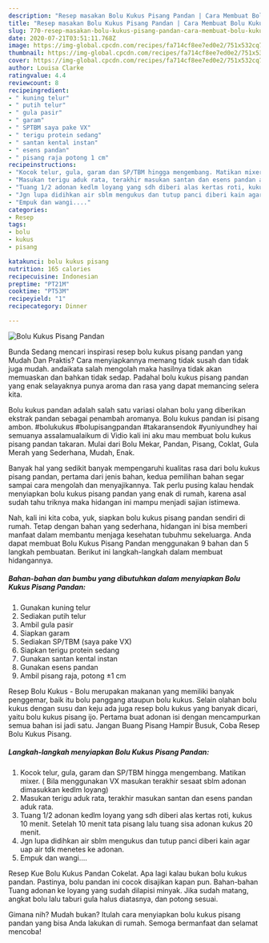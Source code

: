 ```yaml
---
description: "Resep masakan Bolu Kukus Pisang Pandan | Cara Membuat Bolu Kukus Pisang Pandan Yang Bikin Ngiler"
title: "Resep masakan Bolu Kukus Pisang Pandan | Cara Membuat Bolu Kukus Pisang Pandan Yang Bikin Ngiler"
slug: 770-resep-masakan-bolu-kukus-pisang-pandan-cara-membuat-bolu-kukus-pisang-pandan-yang-bikin-ngiler
date: 2020-07-21T03:51:11.768Z
image: https://img-global.cpcdn.com/recipes/fa714cf8ee7ed0e2/751x532cq70/bolu-kukus-pisang-pandan-foto-resep-utama.jpg
thumbnail: https://img-global.cpcdn.com/recipes/fa714cf8ee7ed0e2/751x532cq70/bolu-kukus-pisang-pandan-foto-resep-utama.jpg
cover: https://img-global.cpcdn.com/recipes/fa714cf8ee7ed0e2/751x532cq70/bolu-kukus-pisang-pandan-foto-resep-utama.jpg
author: Louisa Clarke
ratingvalue: 4.4
reviewcount: 8
recipeingredient:
- " kuning telur"
- " putih telur"
- " gula pasir"
- " garam"
- " SPTBM saya pake VX"
- " terigu protein sedang"
- " santan kental instan"
- " esens pandan"
- " pisang raja potong 1 cm"
recipeinstructions:
- "Kocok telur, gula, garam dan SP/TBM hingga mengembang. Matikan mixer. ( Bila menggunakan VX masukan terakhir sesaat sblm adonan dimasukkan kedlm loyang)"
- "Masukan terigu aduk rata, terakhir masukan santan dan esens pandan aduk rata."
- "Tuang 1/2 adonan kedlm loyang yang sdh diberi alas kertas roti, kukus 10 menit. Setelah 10 menit tata pisang lalu tuang sisa adonan kukus 20 menit."
- "Jgn lupa didihkan air sblm mengukus dan tutup panci diberi kain agar uap air tdk menetes ke adonan."
- "Empuk dan wangi...."
categories:
- Resep
tags:
- bolu
- kukus
- pisang

katakunci: bolu kukus pisang 
nutrition: 165 calories
recipecuisine: Indonesian
preptime: "PT21M"
cooktime: "PT53M"
recipeyield: "1"
recipecategory: Dinner

---
```



![Bolu Kukus Pisang Pandan](https://img-global.cpcdn.com/recipes/fa714cf8ee7ed0e2/751x532cq70/bolu-kukus-pisang-pandan-foto-resep-utama.jpg)

Bunda Sedang mencari inspirasi resep bolu kukus pisang pandan yang Mudah Dan Praktis? Cara menyiapkannya memang tidak susah dan tidak juga mudah. andaikata salah mengolah maka hasilnya tidak akan memuaskan dan bahkan tidak sedap. Padahal bolu kukus pisang pandan yang enak selayaknya punya aroma dan rasa yang dapat memancing selera kita.

Bolu kukus pandan adalah salah satu variasi olahan bolu yang diberikan ekstrak pandan sebagai penambah aromanya. Bolu kukus pandan isi pisang ambon. #bolukukus #bolupisangpandan #takaransendok #yuniyundhey hai semuanya assalamualaikum di Vidio kali ini aku mau membuat bolu kukus pisang pandan takaran. Mulai dari Bolu Mekar, Pandan, Pisang, Coklat, Gula Merah yang Sederhana, Mudah, Enak.

Banyak hal yang sedikit banyak mempengaruhi kualitas rasa dari bolu kukus pisang pandan, pertama dari jenis bahan, kedua pemilihan bahan segar sampai cara mengolah dan menyajikannya. Tak perlu pusing kalau hendak menyiapkan bolu kukus pisang pandan yang enak di rumah, karena asal sudah tahu triknya maka hidangan ini mampu menjadi sajian istimewa.


Nah, kali ini kita coba, yuk, siapkan bolu kukus pisang pandan sendiri di rumah. Tetap dengan bahan yang sederhana, hidangan ini bisa memberi manfaat dalam membantu menjaga kesehatan tubuhmu sekeluarga. Anda dapat membuat Bolu Kukus Pisang Pandan menggunakan 9 bahan dan 5 langkah pembuatan. Berikut ini langkah-langkah dalam membuat hidangannya.

<!--inarticleads1-->

##### Bahan-bahan dan bumbu yang dibutuhkan dalam menyiapkan Bolu Kukus Pisang Pandan:

1. Gunakan  kuning telur
1. Sediakan  putih telur
1. Ambil  gula pasir
1. Siapkan  garam
1. Sediakan  SP/TBM (saya pake VX)
1. Siapkan  terigu protein sedang
1. Gunakan  santan kental instan
1. Gunakan  esens pandan
1. Ambil  pisang raja, potong ±1 cm


Resep Bolu Kukus - Bolu merupakan makanan yang memiliki banyak penggemar, baik itu bolu panggang ataupun bolu kukus. Selain olahan bolu kukus dengan susu dan keju ada juga resep bolu kukus yang banyak dicari, yaitu bolu kukus pisang ijo. Pertama buat adonan isi dengan mencampurkan semua bahan isi jadi satu. Jangan Buang Pisang Hampir Busuk, Coba Resep Bolu Kukus Pisang. 

<!--inarticleads2-->

##### Langkah-langkah menyiapkan Bolu Kukus Pisang Pandan:

1. Kocok telur, gula, garam dan SP/TBM hingga mengembang. Matikan mixer. ( Bila menggunakan VX masukan terakhir sesaat sblm adonan dimasukkan kedlm loyang)
1. Masukan terigu aduk rata, terakhir masukan santan dan esens pandan aduk rata.
1. Tuang 1/2 adonan kedlm loyang yang sdh diberi alas kertas roti, kukus 10 menit. Setelah 10 menit tata pisang lalu tuang sisa adonan kukus 20 menit.
1. Jgn lupa didihkan air sblm mengukus dan tutup panci diberi kain agar uap air tdk menetes ke adonan.
1. Empuk dan wangi....


Resep Kue Bolu Kukus Pandan Cokelat. Apa lagi kalau bukan bolu kukus pandan. Pastinya, bolu pandan ini cocok disajikan kapan pun. Bahan-bahan Tuang adonan ke loyang yang sudah dilapisi minyak. Jika sudah matang, angkat bolu lalu taburi gula halus diatasnya, dan potong sesuai. 

Gimana nih? Mudah bukan? Itulah cara menyiapkan bolu kukus pisang pandan yang bisa Anda lakukan di rumah. Semoga bermanfaat dan selamat mencoba!
